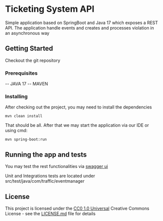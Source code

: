 # Ticketing System API

Simple application based on SpringBoot and Java 17 which exposes a REST API.
The application handle events and creates and processes violation in an asynchronous way


## Getting Started

Checkout the git repository

### Prerequisites

-- JAVA 17
-- MAVEN


### Installing

After checking out the project, you may need to install the dependencies

    mvn clean install

That should be all. After that we may start the application via our IDE or using cmd:

    mvn spring-boot:run


## Running the app and tests

You may test the rest functionalities via [swagger ui](http://localhost:8080/swagger-ui)


 
Unit and Integrations tests are located under src/test/java/com/traffic/eventmanager


## License

This project is licensed under the [CC0 1.0 Universal](LICENSE.md)
Creative Commons License - see the [LICENSE.md](LICENSE.md) file for
details
